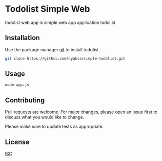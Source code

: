# Todolist Simple Web

todolist web app is simple web app application todolist

## Installation

Use the package manager [git](https://github.com/dyaksa/simple-todolist.git) to install todolist.

```bash
git clone https://github.com/dyaksa/simple-todolist.git
```

## Usage

```python
node app.js
```

## Contributing
Pull requests are welcome. For major changes, please open an issue first to discuss what you would like to change.

Please make sure to update tests as appropriate.

## License
[ISC](https://opensource.org/licenses/isc)